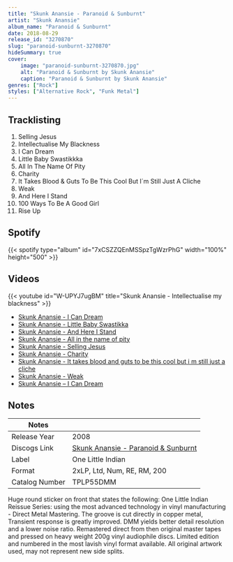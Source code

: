 ```yaml
---
title: "Skunk Anansie - Paranoid & Sunburnt"
artist: "Skunk Anansie"
album_name: "Paranoid & Sunburnt"
date: 2018-08-29
release_id: "3270870"
slug: "paranoid-sunburnt-3270870"
hideSummary: true
cover:
    image: "paranoid-sunburnt-3270870.jpg"
    alt: "Paranoid & Sunburnt by Skunk Anansie"
    caption: "Paranoid & Sunburnt by Skunk Anansie"
genres: ["Rock"]
styles: ["Alternative Rock", "Funk Metal"]
---
```

## Tracklisting
1. Selling Jesus
2. Intellectualise My Blackness
3. I Can Dream
4. Little Baby Swastikkka
5. All In The Name Of Pity
6. Charity
7. It Takes Blood & Guts To Be This Cool But I´m Still Just A Cliche
8. Weak
9. And Here I Stand
10. 100 Ways To Be A Good Girl
11. Rise Up
## Spotify
{{< spotify type="album" id="7xCSZZQEnMSSpzTgWzrPhG" width="100%" height="500" >}}

## Videos
{{< youtube id="W-UPYJ7ugBM" title="Skunk Anansie - Intellectualise my blackness" >}}
- [Skunk Anansie - I Can Dream](https://www.youtube.com/watch?v=1YaM-2T4yzM)
- [Skunk Anansie - Little Baby Swastikka](https://www.youtube.com/watch?v=aBINfmb7tWE)
- [Skunk Anansie - And Here I Stand](https://www.youtube.com/watch?v=ASUvc3MCXSE)
- [Skunk Anansie - All in the name of pity](https://www.youtube.com/watch?v=AWEpDROevaA)
- [Skunk Anansie - Selling Jesus](https://www.youtube.com/watch?v=pRH807Zg8MQ)
- [Skunk Anansie - Charity](https://www.youtube.com/watch?v=qQ7ZeSU8ZXM)
- [Skunk Anansie - It takes blood and guts to be this cool but i m still just a cliche](https://www.youtube.com/watch?v=Mnv19g5NQW8)
- [Skunk Anansie - Weak](https://www.youtube.com/watch?v=nPglNjxVHiM)
- [Skunk Anansie ‎– I Can Dream](https://www.youtube.com/watch?v=6bD4IanUhYs)

## Notes
| Notes          |             |
| ---------------| ----------- |
| Release Year   | 2008 |
| Discogs Link   | [Skunk Anansie - Paranoid & Sunburnt](https://www.discogs.com/release/3270870-Skunk-Anansie-Paranoid-Sunburnt) |
| Label          | One Little Indian |
| Format         | 2xLP, Ltd, Num, RE, RM, 200 |
| Catalog Number | TPLP55DMM |

Huge round sticker on front that states the following: One Little Indian Reissue Series: using the most advanced technology in vinyl manufacturing - Direct Metal Mastering. The groove is cut directly in copper metal, Transient response is greatly improved. DMM yields better detail resolution and a lower noise ratio. Remastered direct from then original master tapes and pressed on heavy weight 200g vinyl audiophile discs. Limited edition and numbered in the most lavish vinyl format available. All original artwork used, may not represent new side splits.
